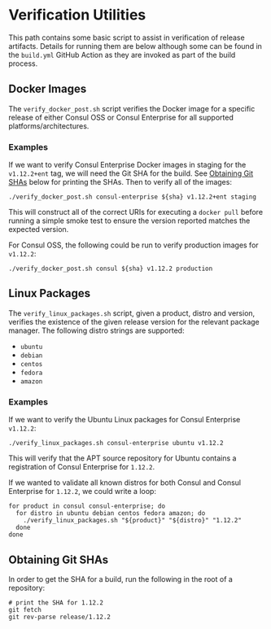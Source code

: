 # Verification Utilities
This path contains some basic script to assist in verification of release artifacts. Details for running them are below although some can be found in the `build.yml` GitHub Action as they are invoked as part of the build process.

## Docker Images
The `verify_docker_post.sh` script verifies the Docker image for a specific release of either Consul OSS or Consul Enterprise for all supported platforms/architectures.

### Examples
If we want to verify Consul Enterprise Docker images in staging for the `v1.12.2+ent` tag, we will need the Git SHA for the build. See [Obtaining Git SHAs](#obtaining-git-shas) below for printing the SHAs. Then to verify all of the images:
```
./verify_docker_post.sh consul-enterprise ${sha} v1.12.2+ent staging
```
This will construct all of the correct URIs for executing a `docker pull` before running a simple smoke test to ensure the version reported matches the expected version.

For Consul OSS, the following could be run to verify production images for `v1.12.2`:
```
./verify_docker_post.sh consul ${sha} v1.12.2 production
```

## Linux Packages
The `verify_linux_packages.sh` script, given a product, distro and version, verifies the existence of the given release version for the relevant package manager. The following distro strings are supported:
* `ubuntu`
* `debian`
* `centos`
* `fedora`
* `amazon`

### Examples
If we want to verify the Ubuntu Linux packages for Consul Enterprise `v1.12.2`:

```
./verify_linux_packages.sh consul-enterprise ubuntu v1.12.2
```

This will verify that the APT source repository for Ubuntu contains a registration of Consul Enterprise for `1.12.2`.

If we wanted to validate all known distros for both Consul and Consul Enterprise for `1.12.2`, we could write a loop:
```
for product in consul consul-enterprise; do
  for distro in ubuntu debian centos fedora amazon; do
    ./verify_linux_packages.sh "${product}" "${distro}" "1.12.2"
  done
done
```

## Obtaining Git SHAs
In order to get the SHA for a build, run the following in the root of a repository:
```
# print the SHA for 1.12.2
git fetch
git rev-parse release/1.12.2
```
